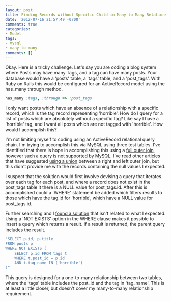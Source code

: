 ```yaml
---
layout: post
title: Finding Records without Specific Child in Many-to-Many Relationship
date: '2012-07-16 21:57:49 -0700'
comments: true
categories:
- Model
tags:
- mysql
- many-to-many
comments: []
---
```


Okay. Here is a tricky challenge. Let's say you are coding a blog system where
Posts may have many Tags, and a tag can have many posts. Your database would
have a 'posts' table, a 'tags' table, and a 'post_tags'. With Ruby on Rails this
would be configured for an ActiveRecord model using the has_many through method.

``` ruby
has_many :tags, :through => :post_tags
```

I only want posts which have an absence of a relationship with a specific
record, which is the tag record representing 'horrible'. How do I query for a
list of posts which are absolutely without a specific tag? Like say I have a
'horrible' tag, and I want all posts which are not tagged with 'horrible'. How
would I accomplish this?
<!--more-->

I'm not limiting myself to coding using an ActiveRecord relational query chain.
I'm trying to accomplish this via MySQL using three test tables. I've identified
that there is hope in accomplishing this using a [full outer join], however such
a query is not supported by MySQL. I've read other articles that have suggested
[using a union] between a right and left outer join, but this didn't provide me
with the records containing the null values I expected.

I suspect that the solution would first involve devising a query that iterates
over each tag for each post, and where a record does not exist in the post_tags
table it there is a NULL value for post_tags.id. After this is accomplished
could a 'WHERE' statement be added which filters results to those which have the
tag.id for 'horrible', which have a NULL value for post_tags.id.

Further searching and I [found a solution] that isn't related to what I
expected. Using a 'NOT EXISTS' option in the WHERE clause makes it possible to
insert a query which returns a result. If a result is returned, the parent query
includes the result.

``` ruby
"SELECT p.id, p.title
FROM posts p
WHERE NOT EXISTS (
    SELECT p.id FROM tags t
    WHERE t.post_id = p.id
    AND t.tag_name IN ('horrible')
)"
```

This query is designed for a one-to-many relationship between two tables, where
the 'tags' table includes the post_id and the tag in 'tag_name'. This is at
least a little closer, but doesn't cover my many-to-many relationship
requirement.

[full outer join]: http://www.codinghorror.com/blog/2007/10/a-visual-explanation-of-sql-joins.html
[using a union]: http://www.xaprb.com/blog/2006/05/26/how-to-write-full-outer-join-in-mysql/
[found a solution]: http://stackoverflow.com/questions/6839500/need-sql-query-to-find-parent-records-without-child-records
